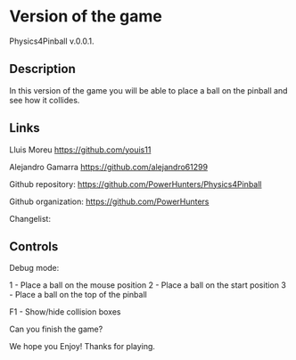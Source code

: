 # Version of the game

Physics4Pinball v.0.0.1.

## Description

In this version of the game you will be able to place a ball on the pinball and see how it collides.

## Links
Lluis Moreu https://github.com/youis11 

Alejandro Gamarra https://github.com/alejandro61299

Github repository: https://github.com/PowerHunters/Physics4Pinball

Github organization: https://github.com/PowerHunters

Changelist: 

## Controls


Debug mode:

1 - Place a ball on the mouse position
2 - Place a ball on the start position
3 - Place a ball on the top of the pinball

F1 - Show/hide collision boxes

Can you finish the game?

We hope you Enjoy! Thanks for playing.
